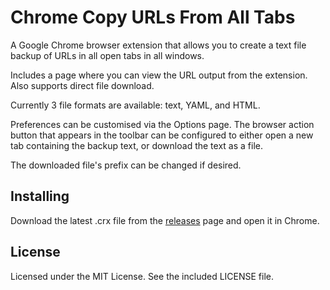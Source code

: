 Chrome Copy URLs From All Tabs
==============================

A Google Chrome browser extension that allows you to create a text file backup of URLs in all open tabs in all windows.

Includes a page where you can view the URL output from the extension. Also supports direct file download.

Currently 3 file formats are available: text, YAML, and HTML.

Preferences can be customised via the Options page. The browser action button that appears in the toolbar can be configured to either open a new tab containing the backup text, or download the text as a file.

The downloaded file's prefix can be changed if desired.


## Installing
Download the latest .crx file from the [releases](https://github.com/teddywing/chrome-copy-urls-from-all-tabs/releases) page and open it in Chrome.


## License
Licensed under the MIT License. See the included LICENSE file.
